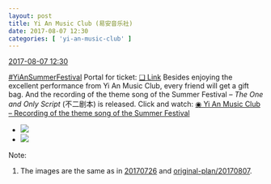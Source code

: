 ```yaml
---
layout: post
title: Yi An Music Club (易安音乐社)
date: 2017-08-07 12:30
categories: [ 'yi-an-music-club' ]
---
```


<div class="weibo-info">
  <a href="http://weibo.com/6094546964/FfYOmqzsc">2017-08-07 12:30</a>
</div>

[#YiAnSummerFestival](http://weibo.com/p/100808584ecb6c041592aa973c9a8aa9b6bd18) Portal for ticket: [❏ Link](https://piao.damai.cn/128409.html) Besides enjoying the excellent performance from Yi An Music Club, every friend will get a gift bag. And the recording of the theme song of the Summer Festival – *The One and Only Script* (不二剧本) is released. Click and watch: [◉ Yi An Music Club – Recording of the theme song of the Summer Festival](https://www.bilibili.com/video/av13059606/)

<!-- more -->

<ul class="weibo-pic-list-1">
  <li class="weibo-pic">
    <a href="http://wx1.sinaimg.cn/mw690/006Es64Agy1fib1tbur48j313a1jkx4s.jpg"><img src="http://wx1.sinaimg.cn/thumb150/006Es64Agy1fib1tbur48j313a1jkx4s.jpg" /></a>
  </li>
  <li class="weibo-pic">
    <a href="http://wx1.sinaimg.cn/mw690/006Es64Agy1fib1ternovj31kw1ti7wi.jpg"><img src="http://wx1.sinaimg.cn/thumb150/006Es64Agy1fib1ternovj31kw1ti7wi.jpg" /></a>
  </li>
</ul>

Note:
1. The images are the same as in [20170726](20170726.html) and [original-plan/20170807](../original-plan/20170807.html).
